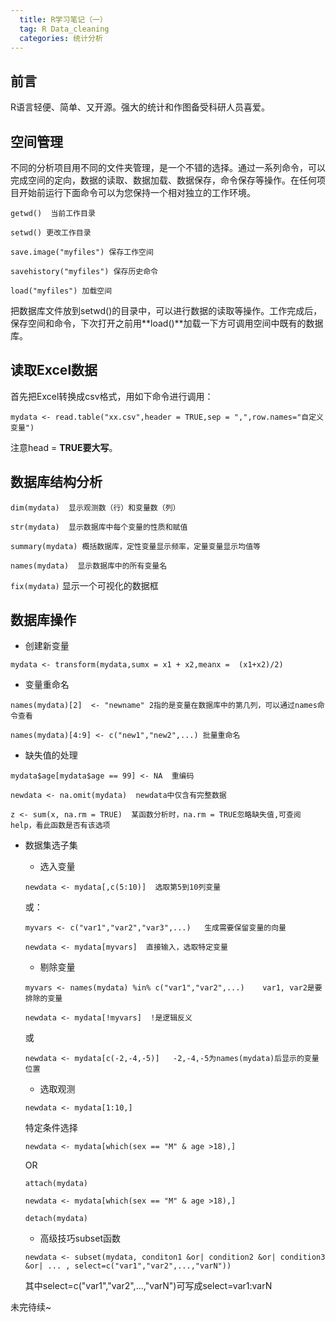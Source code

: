 ```yaml
---
  title: R学习笔记（一）
  tag: R Data_cleaning
  categories: 统计分析
---
```


## 前言

R语言轻便、简单、又开源。强大的统计和作图备受科研人员喜爱。

## 空间管理

不同的分析项目用不同的文件夹管理，是一个不错的选择。通过一系列命令，可以完成空间的定向，数据的读取、数据加载、数据保存，命令保存等操作。在任何项目开始前运行下面命令可以为您保持一个相对独立的工作环境。

`getwd()  当前工作目录`

`setwd() 更改工作目录`

`save.image("myfiles") 保存工作空间`

`savehistory("myfiles") 保存历史命令`

`load("myfiles") 加载空间`

把数据库文件放到setwd()的目录中，可以进行数据的读取等操作。工作完成后，保存空间和命令，下次打开之前用**load()**加载一下方可调用空间中既有的数据库。



## 读取Excel数据

首先把Excel转换成csv格式，用如下命令进行调用：

`mydata <- read.table("xx.csv",header = TRUE,sep = ",",row.names="自定义变量")`

注意head = **TRUE要大写**。



## 数据库结构分析

`dim(mydata)  显示观测数（行）和变量数（列）`

`str(mydata)  显示数据库中每个变量的性质和赋值`

`summary(mydata) 概括数据库，定性变量显示频率，定量变量显示均值等`

`names(mydata)  显示数据库中的所有变量名`

`fix(mydata)`  显示一个可视化的数据框

## 数据库操作

- 创建新变量

`mydata <- transform(mydata,sumx = x1 + x2,meanx =  (x1+x2)/2)`

- 变量重命名

`names(mydata)[2]  <- "newname" 2指的是变量在数据库中的第几列，可以通过names命令查看` 

`names(mydata)[4:9] <- c("new1","new2",...) 批量重命名`

- 缺失值的处理

`mydata$age[mydata$age == 99] <- NA  重编码`

`newdata <- na.omit(mydata)  newdata中仅含有完整数据`

`z <- sum(x, na.rm = TRUE)  某函数分析时，na.rm = TRUE忽略缺失值,可查阅help，看此函数是否有该选项`

- 数据集选子集

  - 选入变量

  `newdata <- mydata[,c(5:10)]  选取第5到10列变量`

  或：

  `myvars <- c("var1","var2","var3",...)   生成需要保留变量的向量`

  `newdata <- mydata[myvars]  直接输入，选取特定变量`

  <!--myvars <- names(yancao)[5:10]  names(yancao)生成一个包含所有变量的向量，然后可以用向量定位的方式去进行下面的定位环节。此代码的意思就是选取生成myvars，包含mydata第5到第10个变量-->

  - 剔除变量

  `myvars <- names(mydata) %in% c("var1","var2",...)    var1, var2是要排除的变量`

  `newdata <- mydata[!myvars]  !是逻辑反义`

  或

  `newdata <- mydata[c(-2,-4,-5)]   -2,-4,-5为names(mydata)后显示的变量位置`

  - 选取观测

  `newdata <- mydata[1:10,]`

  特定条件选择

  `newdata <- mydata[which(sex == "M" & age >18),]`

  OR 

  `attach(mydata)`

  `newdata <- mydata[which(sex == "M" & age >18),]`

  `detach(mydata)`

  - 高级技巧subset函数

  `newdata <- subset(mydata, conditon1 &or| condition2 &or| condition3 &or| ... , select=c("var1","var2",...,"varN"))`    

  其中select=c("var1","var2",...,"varN")可写成select=var1:varN



未完待续~

